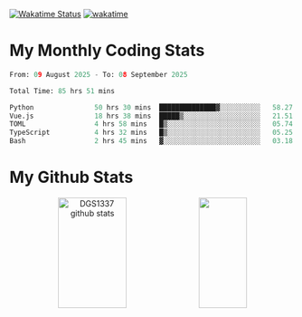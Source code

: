 [![Wakatime Status](https://github.com/noopurphalak/noopurphalak/workflows/wakatime-status-update/badge.svg)](https://github.com/noopurphalak/noopurphalak/actions/workflows/main.yml)
[![wakatime](https://wakatime.com/badge/user/80ace140-ef40-4fdd-b8ed-f3be3d2e1aea.svg)](https://wakatime.com/@80ace140-ef40-4fdd-b8ed-f3be3d2e1aea)

# My Monthly Coding Stats

<!--START_SECTION:waka-->

```python
From: 09 August 2025 - To: 08 September 2025

Total Time: 85 hrs 51 mins

Python               50 hrs 30 mins  ██████████████▓░░░░░░░░░░   58.27 %
Vue.js               18 hrs 38 mins  █████▒░░░░░░░░░░░░░░░░░░░   21.51 %
TOML                 4 hrs 58 mins   █▒░░░░░░░░░░░░░░░░░░░░░░░   05.74 %
TypeScript           4 hrs 32 mins   █▒░░░░░░░░░░░░░░░░░░░░░░░   05.25 %
Bash                 2 hrs 45 mins   ▓░░░░░░░░░░░░░░░░░░░░░░░░   03.18 %
```

<!--END_SECTION:waka-->

# My Github Stats
<div style="text-align: center;">
  <img width="49%" height="195px" src="https://github-readme-stats-sigma-five.vercel.app/api?username=noopurphalak&show_icons=true&count_private=true&hide_border=true&title_color=00FFFF&icon_color=00FFFF&text_color=00FFFF&bg_color=0d1117" alt="DGS1337 github stats" />
  <img width="41%" height="195px" src="https://github-readme-stats-sigma-five.vercel.app/api/top-langs/?username=noopurphalak&layout=compact&hide_border=true&title_color=00FFFF&text_color=00FFFF&bg_color=0d1117" />
</div>
